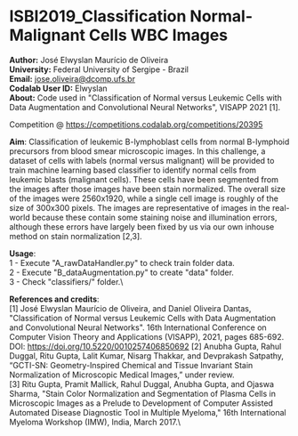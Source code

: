 # ISBI2019_Classification Normal-Malignant Cells WBC Images

**Author:** José Elwyslan Maurício de Oliveira\
**University:** Federal University of Sergipe - Brazil\
**Email:** jose.oliveira@dcomp.ufs.br\
**Codalab User ID:** Elwyslan\
**About:** Code used in "Classification of Normal versus Leukemic Cells with Data Augmentation and Convolutional Neural Networks", VISAPP 2021 [1].

Competition @ <https://competitions.codalab.org/competitions/20395>

**Aim**:
Classification of leukemic B-lymphoblast cells from normal B-lymphoid precursors from blood smear microscopic images. In this challenge, a dataset of cells with labels (normal versus malignant) will be provided to train machine learning based classifier to identify normal cells from leukemic blasts (malignant cells). These cells  have been segmented from the images after those images have been stain normalized. The overall size of the images were 2560x1920, while a single cell image is roughly of the size of 300x300 pixels. The images are representative of images in the real-world because these contain some staining noise and illumination errors, although these errors have largely been fixed by us via our own inhouse method on stain normalization [2,3].

**Usage**:\
1 - Execute "A_rawDataHandler.py" to check train folder data.\
2 - Execute "B_dataAugmentation.py" to create "data" folder.\
3 - Check "classifiers/" folder.\

**References and credits**:\
[1] José Elwyslan Maurício de Oliveira, and Daniel Oliveira Dantas, "Classification of Normal versus Leukemic Cells with Data Augmentation and Convolutional Neural Networks". 16th International Conference on Computer Vision Theory and Applications (VISAPP), 2021, pages 685-692. DOI: https://doi.org/10.5220/0010257406850692
[2] Anubha Gupta, Rahul Duggal, Ritu Gupta, Lalit Kumar, Nisarg Thakkar, and Devprakash Satpathy, “GCTI-SN: Geometry-Inspired Chemical and Tissue Invariant Stain Normalization of Microscopic Medical Images,” under review.\
[3] Ritu Gupta, Pramit Mallick, Rahul Duggal, Anubha Gupta, and Ojaswa Sharma, "Stain Color Normalization and Segmentation of Plasma Cells in Microscopic Images as a Prelude to Development of Computer Assisted Automated Disease Diagnostic Tool in Multiple Myeloma," 16th International Myeloma Workshop (IMW), India, March 2017.\
